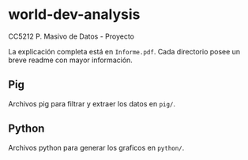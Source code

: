# world-dev-analysis
CC5212 P. Masivo de Datos - Proyecto

La explicación completa está en ```Informe.pdf```.
Cada directorio posee un breve readme con mayor información.
## Pig
Archivos pig para filtrar y extraer los datos en ```pig/```.

## Python
Archivos python para generar los graficos en ```python/```.


